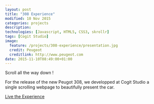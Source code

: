 ```yaml
---
layout: post
title: "308 Experience"
modified: 10 Nov 2015
categories: projects
description:
technologies: [Javascript, HTML5, CSS3, skrollr]
tags: [Cogit Studio]
image:
  feature: /projects/308-experience/presentation.jpg
  credit: Peugeot
  creditlink: http://www.peugeot.com
date: 2015-11-10T08:49:00+01:00
---
```


Scroll all the way down !

For the release of the new Peugot 308,  we developped at Cogit Studio a single
scrolling webpage to beautifully  present the car.


<a href="http://www.308experience.com/"><span class="btn">Live the Experience</span></a>
